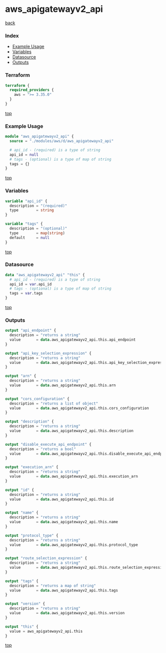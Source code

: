 # aws_apigatewayv2_api

[back](../aws.md)

### Index

- [Example Usage](#example-usage)
- [Variables](#variables)
- [Datasource](#datasource)
- [Outputs](#outputs)

### Terraform

```terraform
terraform {
  required_providers {
    aws = ">= 3.35.0"
  }
}
```

[top](#index)

### Example Usage

```terraform
module "aws_apigatewayv2_api" {
  source = "./modules/aws/d/aws_apigatewayv2_api"

  # api_id - (required) is a type of string
  api_id = null
  # tags - (optional) is a type of map of string
  tags = {}
}
```

[top](#index)

### Variables

```terraform
variable "api_id" {
  description = "(required)"
  type        = string
}

variable "tags" {
  description = "(optional)"
  type        = map(string)
  default     = null
}
```

[top](#index)

### Datasource

```terraform
data "aws_apigatewayv2_api" "this" {
  # api_id - (required) is a type of string
  api_id = var.api_id
  # tags - (optional) is a type of map of string
  tags = var.tags
}
```

[top](#index)

### Outputs

```terraform
output "api_endpoint" {
  description = "returns a string"
  value       = data.aws_apigatewayv2_api.this.api_endpoint
}

output "api_key_selection_expression" {
  description = "returns a string"
  value       = data.aws_apigatewayv2_api.this.api_key_selection_expression
}

output "arn" {
  description = "returns a string"
  value       = data.aws_apigatewayv2_api.this.arn
}

output "cors_configuration" {
  description = "returns a list of object"
  value       = data.aws_apigatewayv2_api.this.cors_configuration
}

output "description" {
  description = "returns a string"
  value       = data.aws_apigatewayv2_api.this.description
}

output "disable_execute_api_endpoint" {
  description = "returns a bool"
  value       = data.aws_apigatewayv2_api.this.disable_execute_api_endpoint
}

output "execution_arn" {
  description = "returns a string"
  value       = data.aws_apigatewayv2_api.this.execution_arn
}

output "id" {
  description = "returns a string"
  value       = data.aws_apigatewayv2_api.this.id
}

output "name" {
  description = "returns a string"
  value       = data.aws_apigatewayv2_api.this.name
}

output "protocol_type" {
  description = "returns a string"
  value       = data.aws_apigatewayv2_api.this.protocol_type
}

output "route_selection_expression" {
  description = "returns a string"
  value       = data.aws_apigatewayv2_api.this.route_selection_expression
}

output "tags" {
  description = "returns a map of string"
  value       = data.aws_apigatewayv2_api.this.tags
}

output "version" {
  description = "returns a string"
  value       = data.aws_apigatewayv2_api.this.version
}

output "this" {
  value = aws_apigatewayv2_api.this
}
```

[top](#index)